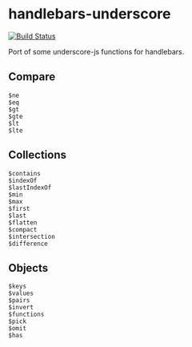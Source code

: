 # handlebars-underscore
[![Build Status](https://travis-ci.org/Zaku-eu/meteor-handlebars-underscore.png?branch=v0.1.0)](https://travis-ci.org/Zaku-eu/meteor-handlebars-underscore)

Port of some underscore-js functions for handlebars.

## Compare

```
$ne
$eq
$gt
$gte
$lt
$lte
```

## Collections

```
$contains
$indexOf
$lastIndexOf
$min
$max
$first
$last
$flatten
$compact
$intersection
$difference
```

## Objects

```
$keys
$values
$pairs
$invert
$functions
$pick
$omit
$has
```

